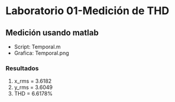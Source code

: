 # Laboratorio 01-Medición de THD
## Medición usando matlab
- Script: Temporal.m
- Grafica: Temporal.png
### Resultados
1. x_rms = 3.6182
2. y_rms = 3.6049
3. THD = 6.6178%
